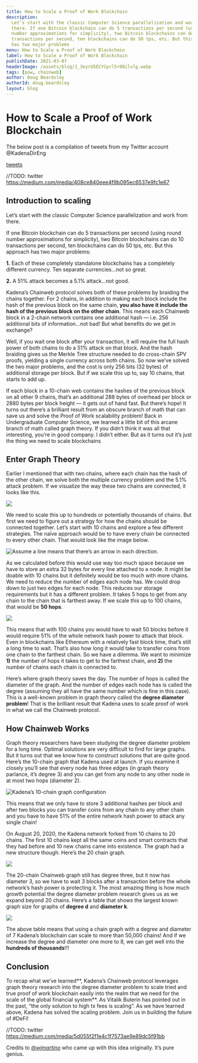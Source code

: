 ```yaml
---
title: How to Scale a Proof of Work Blockchain
description:
  Let’s start with the classic Computer Science parallelization and work from
  there. If one Bitcoin blockchain can do 5 transactions per second (using round
  number approximations for simplicity), two Bitcoin blockchains can do 10
  transactions per second, ten blockchains can do 50 tps, etc. But this approach
  has two major problems
menu: How to Scale a Proof of Work Blockchain
label: How to Scale a Proof of Work Blockchain
publishDate: 2021-03-07
headerImage: /assets/blog/1_3eyrU5ECYCprl5r08ilvlg.webp
tags: [pow, chainweb]
author: Doug Beardsley
authorId: doug.beardsley
layout: blog
---
```


# How to Scale a Proof of Work Blockchain

The below post is a compilation of tweets from my Twitter account @KadenaDirEng

[tweets](https://twitter.com/KadenaDirEng/status/1361075151912247298)

//TODO: twitter https://medium.com/media/408ce840eee4f9b095ec6537e9fc1e67

## Introduction to scaling

Let’s start with the classic Computer Science parallelization and work from
there.

If one Bitcoin blockchain can do 5 transactions per second (using round number
approximations for simplicity), two Bitcoin blockchains can do 10 transactions
per second, ten blockchains can do 50 tps, etc. But this approach has two major
problems:

**1.** Each of these completely standalone blockchains has a completely
different currency. Ten separate currencies…not so great.

**2.** A 51% attack becomes a 5.1% attack…not good.

Kadena’s Chainweb protocol solves both of these problems by braiding the chains
together. For 2 chains, in addition to making each block include the hash of the
previous block on the same chain, **you also have it include the hash of the
previous block on the other chain**. This means each Chainweb block in a 2-chain
network contains one additional hash — i.e. 256 additional bits of
information…not bad! But what benefits do we get in exchange?

Well, if you wait one block after your transaction, it will require the full
hash power of both chains to do a 51% attack on that block. And the hash
braiding gives us the Merkle Tree structure needed to do cross-chain SPV proofs,
yielding a single currency across both chains. So now we’ve solved the two major
problems, and the cost is only 256 bits (32 bytes) of additional storage per
block. But if we scale this up to, say 10 chains, that starts to add up.

If each block in a 10-chain web contains the hashes of the previous block on all
other 9 chains, that’s an additional 288 bytes of overhead per block or 2880
bytes per block height — it gets out of hand fast. But there’s hope! It turns
out there’s a brilliant result from an obscure branch of math that can save us
and solve the Proof of Work scalability problem! Back in Undergraduate Computer
Science, we learned a little bit of this arcane branch of math called graph
theory. If you didn’t think it was all that interesting, you’re in good company.
I didn’t either. But as it turns out it’s just the thing we need to scale
blockchains

## Enter Graph Theory

Earlier I mentioned that with two chains, where each chain has the hash of the
other chain, we solve both the multiple currency problem and the 5.1% attack
problem. If we visualize the way these two chains are connected, it looks like
this.

![](/assets/blog/0_kin4LiW4GiMh57Kw.png)

We need to scale this up to hundreds or potentially thousands of chains. But
first we need to figure out a strategy for how the chains should be connected
together. Let’s start with 10 chains and explore a few different strategies. The
naïve approach would be to have every chain be connected to every other chain.
That would look like the image below.

![Assume a line means that there’s an arrow in each direction.](/assets/blog/0_y6MuNgjxULNr5TWM.png)

As we calculated before this would use way too much space because we have to
store an extra 32 bytes for every line attached to a node. It might be doable
with 10 chains but it definitely would be too much with more chains. We need to
reduce the number of edges each node has. We could drop down to just two edges
for each node. This reduces our storage requirements but it has a different
problem. It takes 5 hops to get from any chain to the chain that is farthest
away. If we scale this up to 100 chains, that would be **50 hops**.

![](/assets/blog/0_xji9DoXJ3VIU0fQk.png)

This means that with 100 chains you would have to wait 50 blocks before it would
require 51% of the whole network hash power to attack that block. Even in
blockchains like Ethereum with a relatively fast block time, that’s still a long
time to wait. That’s also how long it would take to transfer coins from one
chain to the farthest chain. So we have a dilemma. We want to minimize **1)**
the number of hops it takes to get to the farthest chain, and **2)** the number
of chains each chain is connected to.

Here’s where graph theory saves the day. The number of hops is called the
diameter of the graph. And the number of edges each node has is called the
degree (assuming they all have the same number which is fine in this case). This
is a well-known problem in graph theory called the **degree diameter problem**!
That is the brilliant result that Kadena uses to scale proof of work in what we
call the Chainweb protocol.

## How Chainweb Works

Graph theory researchers have been studying the degree diameter problem for a
long time. Optimal solutions are very difficult to find for large graphs. But it
turns out that we know how to construct solutions that are quite good. Here’s
the 10-chain graph that [](https://twitter.com/kadena_io)Kadena used at launch.
If you examine it closely you’ll see that every node has three edges (in graph
theory parlance, it’s degree 3) and you can get from any node to any other node
in at most two hops (diameter 2).

![Kadena’s 10-chain graph configuration](/assets/blog/0_blIqKovqB_iRxEVL.png)

This means that we only have to store 3 additional hashes per block and after
two blocks you can transfer coins from any chain to any other chain and you have
to have 51% of the entire network hash power to attack any single chain!

On August 20, 2020, the Kadena network forked from 10 chains to 20 chains. The
first 10 chains kept all the same coins and smart contracts that they had before
and 10 new chains came into existence. The graph had a new structure though.
Here’s the 20 chain graph.

![](/assets/blog/0_ENeEIWeIyndIkQNS.png)

The 20-chain Chainweb graph still has degree three, but it now has diameter 3,
so we have to wait 3 blocks after a transaction before the whole network’s hash
power is protecting it. The most amazing thing is how much growth potential the
degree diameter problem research gives us as we expand beyond 20 chains. Here’s
a table that shows the largest known graph size for graphs of **degree d** and
**diameter k**.

![](/assets/blog/0_DWzCvd3Syvazne4g.png)

The above table means that using a chain graph with a degree and diameter of 7
Kadena’s blockchain can scale to more than 50,000 chains! And if we increase the
degree and diameter one more to 8, we can get well into the **hundreds of
thousands**!!!

## Conclusion

To recap what we’ve learned**, Kadena’s Chainweb protocol leverages graph theory
research into the degree diameter problem to scale tried and true proof of work
blockchain easily into the realm that we need for the scale of the global
financial system**. As Vitalik Buterin has pointed out in the past, “the only
solution to high tx fees is scaling”. As we have learned above, Kadena has
solved the scaling problem. Join us in building the future of #DeFi!

//TODO: twitter https://medium.com/media/5d055f2f1e4c1f7573ae9e89dc5f91bb

Credits to [@_wjmartino_](https://twitter.com/_wjmartino_) who came up with this
idea originally. It’s pure genius.
